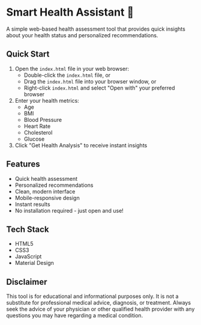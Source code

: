 # Smart Health Assistant 🏥

A simple web-based health assessment tool that provides quick insights about your health status and personalized recommendations.

## Quick Start

1. Open the `index.html` file in your web browser:
   - Double-click the `index.html` file, or
   - Drag the `index.html` file into your browser window, or
   - Right-click `index.html` and select "Open with" your preferred browser
2. Enter your health metrics:
   - Age
   - BMI
   - Blood Pressure
   - Heart Rate
   - Cholesterol
   - Glucose
3. Click "Get Health Analysis" to receive instant insights

## Features

- Quick health assessment
- Personalized recommendations
- Clean, modern interface
- Mobile-responsive design
- Instant results
- No installation required - just open and use!

## Tech Stack

- HTML5
- CSS3
- JavaScript
- Material Design

## Disclaimer

This tool is for educational and informational purposes only. It is not a substitute for professional medical advice, diagnosis, or treatment. Always seek the advice of your physician or other qualified health provider with any questions you may have regarding a medical condition. 